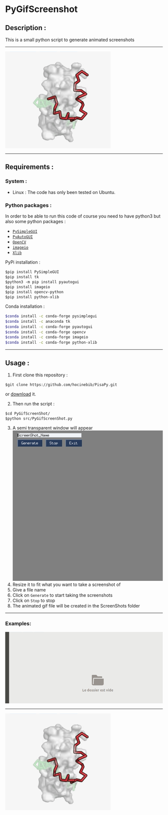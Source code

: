 # PyGifScreenshot

## Description :
This is a small python script to generate animated screenshots

---

![PisaPyUIf](Screenshots/exemple.gif)

---

## Requirements :

### System :
* Linux : 
The code has only been tested on Ubuntu.

### Python packages :
In order to be able to run this code of course you need to have python3 but also some python packages :

* [`PySimpleGUI`](https://pysimplegui.readthedocs.io/en/latest/)
* [`PyAutoGUI`](https://pyautogui.readthedocs.io/en/latest/)
* [`OpenCV`](https://docs.opencv.org/4.5.2/index.html)
* [`imageio`](https://imageio.readthedocs.io/en/stable/)
* [`Xlib`](https://github.com/python-xlib/python-xlib)


PyPi installation :
```shell
$pip install PySimpleGUI
$pip install tk
$python3 -m pip install pyautogui
$pip install imageio
$pip install opencv-python
$pip install python-xlib
```

Conda installation :
```bash
$conda install -c conda-forge pysimplegui
$conda install -c anaconda tk
$conda install -c conda-forge pyautogui
$conda install -c conda-forge opencv
$conda install -c conda-forge imageio
$conda install -c conda-forge python-xlib
```

---

## Usage :

1. First clone this repository :
```shell
$git clone https://github.com/hocinebib/PisaPy.git
```
or [download](https://github.com/hocinebib/PyAnimatedScreenshot/archive/refs/heads/main.zip) it.

2. Then run the script :
```shell
$cd PyGifScreenShot/
$python src/PyGifScreenShot.py
```

3. A semi transparent window will appear
![PisaPyUIf](Screenshots/PyGifScreenShot_Window.png)
4. Resize it to fit what you want to take a screenshot of
5. Give a file name
6. Click on `Generate` to start taking the screenshots
7. Click on `Stop` to stop
8. The animated gif file will be created in the ScreenShots folder

---

### Examples:

![PisaPyUIf](Screenshots/test.gif)

---

![PisaPyUIf](Screenshots/exemple.gif)
